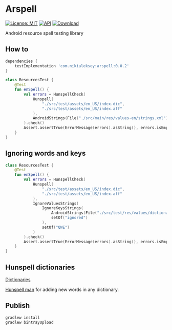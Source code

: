 # Arspell

[![License: MIT](https://img.shields.io/badge/License-MIT-yellow.svg)](https://github.com/nikialeksey/arspell/blob/master/LICENSE)
[![API](https://img.shields.io/badge/API-16%2B-blue.svg?style=flat)](https://android-arsenal.com/api?level=16)
[![Download](https://api.bintray.com/packages/nikialeksey/android/arspell/images/download.svg)](https://bintray.com/nikialeksey/android/arspell/_latestVersion)

Android resource spell testing library

## How to
```gradle
dependencies {
    testImplementation 'com.nikialeksey:arspell:0.0.2'
}
```

```kotlin
class ResourcesTest {
    @Test
    fun enSpell() {
        val errors = HunspellCheck(
            Hunspell(
                "./src/test/assets/en_US/index.dic",
                "./src/test/assets/en_US/index.aff"
            ),
            AndroidStrings(File("./src/main/res/values-en/strings.xml"))
        ).check()
        Assert.assertTrue(ErrorMessage(errors).asString(), errors.isEmpty())
    }
}
```

## Ignoring words and keys
```kotlin
class ResourcesTest {
    @Test
    fun enSpell() {
        val errors = HunspellCheck(
            Hunspell(
                "./src/test/assets/en_US/index.dic",
                "./src/test/assets/en_US/index.aff"
            ),
            IgnoreValuesStrings(
                IgnoreKeysStrings(
                    AndroidStrings(File("./src/test/res/values/dictionary.xml")),
                    setOf("ignored")
                ),
                setOf("QWE")
            )
        ).check()
        Assert.assertTrue(ErrorMessage(errors).asString(), errors.isEmpty())
    }
}
```

## Hunspell dictionaries

[Dictionaries](https://github.com/wooorm/dictionaries)

[Hunspell man](https://www.systutorials.com/docs/linux/man/4-hunspell/) for adding new words in any dictionary.

## Publish
```bash
gradlew install
gradlew bintrayUpload
```